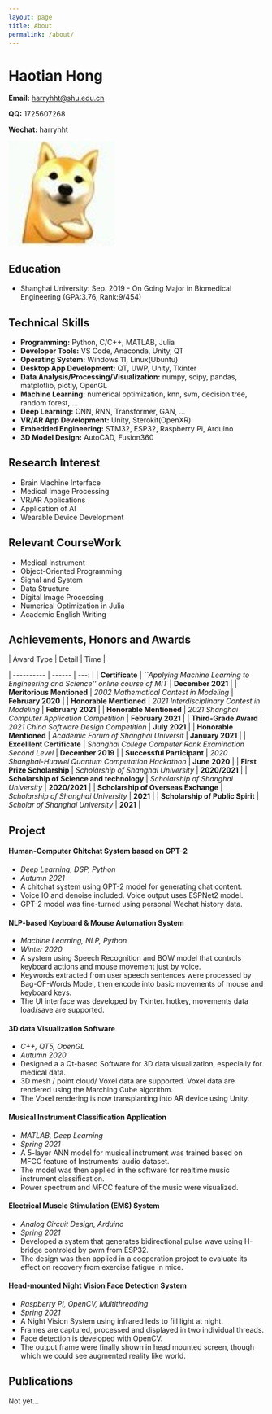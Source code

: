 ```yaml
---
layout: page
title: About
permalink: /about/
---
```


# Haotian Hong
**Email:** harryhht@shu.edu.cn

**QQ:** 1725607268

**Wechat:** harryhht

![](./Personal_Information/head.png)

## Education
+ Shanghai University:    Sep. 2019 - On Going
Major in Biomedical Engineering (GPA:3.76, Rank:9/454)

## Technical Skills

+ **Programming:** Python, C/C++, MATLAB, Julia
+ **Developer Tools:** VS Code, Anaconda, Unity, QT
+ **Operating System:** Windows 11, Linux(Ubuntu)
+ **Desktop App Development:** QT, UWP, Unity, Tkinter
+ **Data Analysis/Processing/Visualization:** numpy, scipy, pandas, matplotlib, plotly, OpenGL
+ **Machine Learning:** numerical optimization, knn, svm, decision tree, random forest, ...
+ **Deep Learning:** CNN, RNN, Transformer, GAN, ...
+ **VR/AR App Development:** Unity, Sterokit(OpenXR)
+ **Embedded Engineering:** STM32, ESP32, Raspberry Pi, Arduino
+ **3D Model Design:** AutoCAD, Fusion360

## Research Interest

+ Brain Machine Interface
+ Medical Image Processing
+ VR/AR Applications
+ Application of AI
+ Wearable Device Development

## Relevant CourseWork

+ Medical Instrument
+ Object-Oriented Programming
+ Signal and System
+ Data Structure
+ Digital Image Processing
+ Numerical Optimization in Julia
+ Academic English Writing

## Achievements, Honors and Awards
| Award Type | Detail | Time |

| ---------- | ------ | ---: |
| **Certificate**                           | *``Applying Machine Learning to Engineering and Science'' online course of MIT* | **December 2021** |
| **Meritorious Mentioned**                 | *2002 Mathematical Contest in Modeling*                                         | **February 2020** |
| **Honorable Mentioned**                   | *2021 Interdisciplinary Contest in Modeling*                                    | **February 2021** |
| **Honorable Mentioned**                   | *2021 Shanghai Computer Application Competition*                                | **February 2021** |
| **Third-Grade Award**                     | *2021 China Software Design Competition*                                        |     **July 2021** |
| **Honorable Mentioned**                   | *Academic Forum of Shanghai Universit*                                          |  **January 2021** |
| **Excelllent Certificate**                | *Shanghai College Computer Rank Examination Second Level*                       | **December 2019** |
| **Successful Participant**                | *2020 Shanghai-Huawei Quantum Computation Hackathon*                            |     **June 2020** |
| **First Prize Scholarship**               | *Scholarship of Shanghai University*                                            |     **2020/2021** |
| **Scholarship of Science and technology** | *Scholarship of Shanghai University*                                            |     **2020/2021** |
| **Scholarship of Overseas Exchange**      | *Scholarship of Shanghai University*                                            |          **2021** |
| **Scholarship of Public Spirit**          | *Scholar of Shanghai University*                                                |          **2021** |

## Project
#### Human-Computer Chitchat System based on GPT-2  

+ *Deep Learning, DSP, Python*
+ *Autumn 2021*
+ A chitchat system using GPT-2 model for generating chat content.
+ Voice IO and denoise included. Voice output uses ESPNet2 model.
+ GPT-2 model was fine-turned using personal Wechat history data.

#### NLP-based Keyboard \& Mouse Automation System

+ *Machine Learning, NLP, Python*
+ *Winter 2020*
+ A system using Speech Recognition and BOW model that controls keyboard actions and mouse movement just by voice.
+ Keywords extracted from user speech sentences were processed by Bag-OF-Words Model, then encode into basic movements of mouse and keyboard keys.
+ The UI interface was developed by Tkinter. hotkey, movements data load/save are supported.

#### 3D data Visualization Software

+ *C++, QT5, OpenGL*
+ *Autumn 2020*
+ Designed a a Qt-based Software for 3D data visualization, especially for medical data.
+ 3D mesh / point cloud/ Voxel data are supported. Voxel data are rendered using the Marching Cube algorithm.
+ The Voxel rendering is now transplanting into AR device using Unity.

#### Musical Instrument Classification Application

+ *MATLAB, Deep Learning*
+ *Spring 2021*
+ A 5-layer ANN model for musical instrument was trained based on MFCC feature of Instruments’ audio dataset.
+ The model was then applied in the software for realtime music instrument classification.
+ Power spectrum and MFCC feature of the music were visualized.

#### Electrical Muscle Stimulation (EMS) System

+ *Analog Circuit Design, Arduino*
+ *Spring 2021*
+ Developed a system that generates bidirectional pulse wave using H-bridge controled by pwm from ESP32.
+ The design was then applied in a cooperation project to evaluate its effect on recovery from exercise fatigue in mice.

#### Head-mounted Night Vision Face Detection System

+ *Raspberry Pi, OpenCV, Multithreading*
+ *Spring 2021*
+ A Night Vision System using infrared leds to fill light at night.
+ Frames are captured, processed and displayed in two individual threads.
+ Face detection is developed with OpenCV.
+ The output frame were finally shown in head mounted screen, though which we could see augmented reality like world.

## Publications
Not yet...
